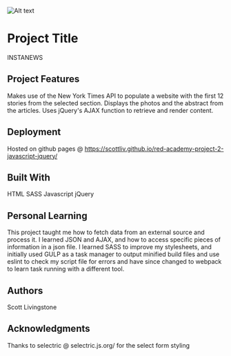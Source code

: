 ![Alt text](/screenshot.png?raw=true "Instanews Screenshot")
# Project Title
INSTANEWS

## Project Features
Makes use of the New York Times API to populate a website with the first 12 stories from the selected section. Displays the photos and the abstract from the articles. Uses jQuery's AJAX function to retrieve and render content.

## Deployment

Hosted on github pages @ https://scottliv.github.io/red-academy-project-2-javascript-jquery/

## Built With
HTML SASS Javascript jQuery

## Personal Learning
This project taught me how to fetch data from an external source and process it. I learned JSON and AJAX, and how to access specific pieces of information in a json file. I learned SASS to improve my stylesheets, and initially used GULP as a task manager to output minified build files and use eslint to check my script file for errors and have since changed to webpack to learn task running with a different tool.

## Authors

Scott Livingstone


## Acknowledgments

Thanks to selectric @ selectric.js.org/ for the select form styling